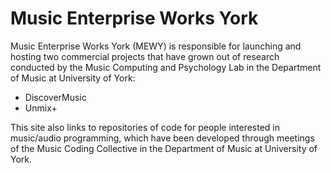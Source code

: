 # Music Enterprise Works York

Music Enterprise Works York (MEWY) is responsible for launching and hosting two commercial projects that have grown out of research conducted by the Music Computing and Psychology Lab in the Department of Music at University of York:

* DiscoverMusic
* Unmix+

This site also links to repositories of code for people interested in music/audio programming, which have been developed through meetings of the Music Coding Collective in the Department of Music at University of York.
